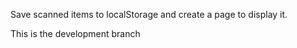 Save scanned items to localStorage and create a page to display it.

This is the development branch
